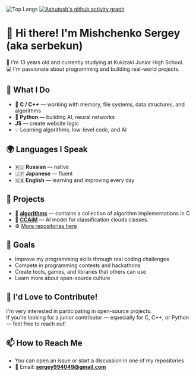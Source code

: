 ![Top Langs](https://github-readme-stats.vercel.app/api/top-langs/?username=serbekun&theme=transparent&hide=html,css,fortran,json&lang_count=50)
[![Ashutosh's github activity graph](https://github-readme-activity-graph.vercel.app/graph?username=serbekun&theme=react-dark)](https://github.com/ashutosh00710/github-readme-activity-graph)

# 👋 Hi there! I'm Mishchenko Sergey (aka serbekun)

🎒 I'm 13 years old and currently studying at Kukizaki Junior High School.  
💻 I'm passionate about programming and building real-world projects.

## 🧠 What I Do

- 💾 **C / C++** — working with memory, file systems, data structures, and algorithms  
- 🐍 **Python** — building AI, neural networks
- **JS** — create website logic
- 💡 Learning algorithms, low-level code, and AI 

## 🌍 Languages I Speak

- 🇷🇺 **Russian** — native  
- 🇯🇵 **Japanese** — fluent  
- 🇬🇧 **English** — learning and improving every day  

## 🚀 Projects

- 📁 [**algorithms**](https://github.com/serbekun/algorithms) — contains a collection of algorithm implementations in C
- 🧠 [**CCAiM**](https://github.com/serbekun/CCAiM) — AI model for classification clouds classes.
- ⚙️ [More repositories here](https://github.com/serbekun?tab=repositories)  

## 🌱 Goals

- Improve my programming skills through real coding challenges  
- Compete in programming contests and hackathons  
- Create tools, games, and libraries that others can use  
- Learn more about open-source culture  

## 🤝 I'd Love to Contribute!

I'm very interested in participating in open-source projects.  
If you're looking for a junior contributor — especially for C, C++, or Python — feel free to reach out!

## 📫 How to Reach Me

- You can open an issue or start a discussion in one of my repositories  
- 📧 Email: **sergey994049@gmail.com**
